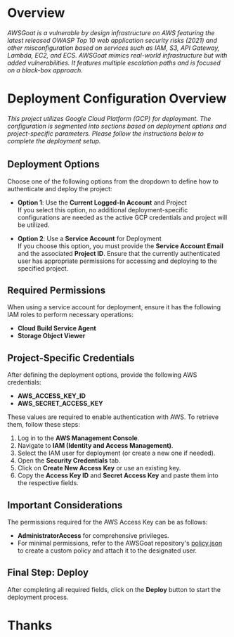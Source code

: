 # Overview

###### AWSGoat is a vulnerable by design infrastructure on AWS featuring the latest released OWASP Top 10 web application security risks (2021) and other misconfiguration based on services such as IAM, S3, API Gateway, Lambda, EC2, and ECS. AWSGoat mimics real-world infrastructure but with added vulnerabilities. It features multiple escalation paths and is focused on a black-box approach.

<!-- --- -->

# Deployment Configuration Overview

###### This project utilizes Google Cloud Platform (GCP) for deployment. The configuration is segmented into sections based on deployment options and project-specific parameters. Please follow the instructions below to complete the deployment setup.

## Deployment Options

Choose one of the following options from the dropdown to define how to authenticate and deploy the project:

- **Option 1**: Use the **Current Logged-In Account** and Project  
  If you select this option, no additional deployment-specific configurations are needed as the active GCP credentials and project will be utilized.

- **Option 2**: Use a **Service Account** for Deployment  
  If you choose this option, you must provide the **Service Account Email** and the associated **Project ID**. Ensure that the currently authenticated user has appropriate permissions for accessing and deploying to the specified project.

<!-- --- -->

## Required Permissions

When using a service account for deployment, ensure it has the following IAM roles to perform necessary operations:

- **Cloud Build Service Agent**
- **Storage Object Viewer**

<!-- --- -->

## Project-Specific Credentials

After defining the deployment options, provide the following AWS credentials:

- **AWS_ACCESS_KEY_ID**
- **AWS_SECRET_ACCESS_KEY**

These values are required to enable authentication with AWS. To retrieve them, follow these steps:

1. Log in to the **AWS Management Console**.
2. Navigate to **IAM (Identity and Access Management)**.
3. Select the IAM user for deployment (or create a new one if needed).
4. Open the **Security Credentials** tab.
5. Click on **Create New Access Key** or use an existing key.
6. Copy the **Access Key ID** and **Secret Access Key** and paste them into the respective fields.

<!-- --- -->

## Important Considerations

The permissions required for the AWS Access Key can be as follows:

- **AdministratorAccess** for comprehensive privileges.
- For minimal permissions, refer to the AWSGoat repository's [policy.json](https://github.com/ine-labs/AWSGoat/blob/master/policy/policy.json) to create a custom policy and attach it to the designated user.

<!-- --- -->

## Final Step: Deploy

After completing all required fields, click on the **Deploy** button to start the deployment process.

<!-- --- -->

# Thanks
